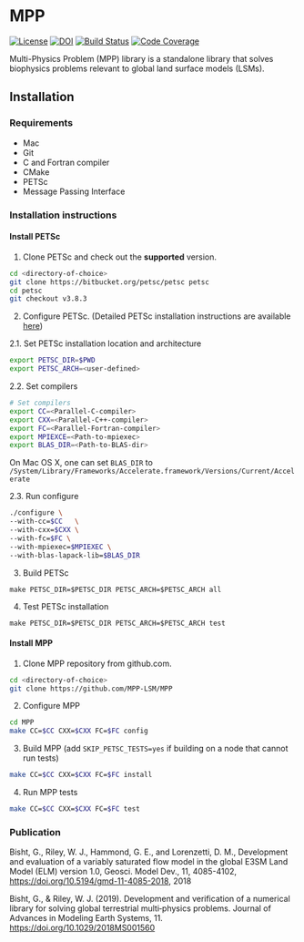# MPP

[![License](https://img.shields.io/badge/License-BSD%203--Clause-blue.svg)](https://github.com/MPP-LSM/MPP/blob/master/License.txt)
[![DOI](https://zenodo.org/badge/117907556.svg)](https://zenodo.org/badge/latestdoi/117907556)
[![Build Status](https://travis-ci.org/MPP-LSM/MPP.svg?branch=master)](https://travis-ci.org/MPP-LSM/MPP)
[![Code Coverage](https://codecov.io/gh/MPP-LSM/MPP/branch/master/graph/badge.svg)](https://codecov.io/gh/MPP-LSM/MPP)

Multi-Physics Problem (MPP) library is a standalone library that
solves biophysics problems relevant to global land surface models (LSMs).


## Installation

### Requirements

* Mac
* Git 
* C and Fortran compiler
* CMake
* PETSc
* Message Passing Interface


### Installation instructions

#### 

#### Install PETSc

1. Clone PETSc and check out the **supported** version.
```sh
cd <directory-of-choice>
git clone https://bitbucket.org/petsc/petsc petsc
cd petsc
git checkout v3.8.3
```

2. Configure PETSc. (Detailed PETSc installation instructions are available [here](http://www.mcs.anl.gov/petsc/documentation/installation.html))


2.1. Set PETSc installation location and architecture
```sh
export PETSC_DIR=$PWD
export PETSC_ARCH=<user-defined>
```

2.2. Set compilers
```sh
# Set compilers
export CC=<Parallel-C-compiler>
export CXX=<Parallel-C++-compiler>
export FC=<Parallel-Fortran-compiler>
export MPIEXCE=<Path-to-mpiexec>
export BLAS_DIR=<Path-to-BLAS-dir>
```

On Mac OS X, one can set `BLAS_DIR` to `/System/Library/Frameworks/Accelerate.framework/Versions/Current/Accelerate`


2.3. Run configure 
```sh
./configure \
--with-cc=$CC   \
--with-cxx=$CXX \
--with-fc=$FC \
--with-mpiexec=$MPIEXEC \
--with-blas-lapack-lib=$BLAS_DIR
```

3. Build PETSc
```
make PETSC_DIR=$PETSC_DIR PETSC_ARCH=$PETSC_ARCH all
```

4. Test PETSc installation
```
make PETSC_DIR=$PETSC_DIR PETSC_ARCH=$PETSC_ARCH test
```

#### Install MPP

1. Clone MPP repository from github.com.
```sh
cd <directory-of-choice>
git clone https://github.com/MPP-LSM/MPP
```

2. Configure MPP
```sh
cd MPP
make CC=$CC CXX=$CXX FC=$FC config
```

3. Build MPP (add `SKIP_PETSC_TESTS=yes` if building on a node that cannot run tests)
```sh
make CC=$CC CXX=$CXX FC=$FC install
```

4. Run MPP tests
```sh
make CC=$CC CXX=$CXX FC=$FC test
```

### Publication

Bisht, G., Riley, W. J., Hammond, G. E., and Lorenzetti, D. M.,
Development and evaluation of a variably saturated flow model in the global E3SM
Land Model (ELM) version 1.0, Geosci. Model Dev., 11, 4085-4102,
https://doi.org/10.5194/gmd-11-4085-2018, 2018

Bisht, G., & Riley, W. J. (2019). Development and verification of a numerical library
for solving global terrestrial multi‐physics problems. Journal of Advances in
Modeling Earth Systems, 11. https://doi.org/10.1029/2018MS001560
